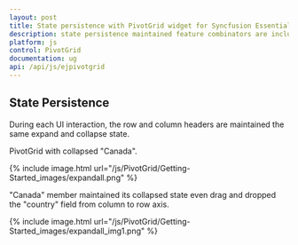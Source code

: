 ```yaml
---
layout: post
title: State persistence with PivotGrid widget for Syncfusion Essential JS
description: state persistence maintained feature combinators are included like soring, filtering and drillthrough.
platform: js
control: PivotGrid
documentation: ug
api: /api/js/ejpivotgrid
---
```


## State Persistence

During each UI interaction, the row and column headers are maintained the same expand and collapse state. 

PivotGrid with collapsed "Canada".

{% include image.html url="/js/PivotGrid/Getting-Started_images/expandall.png" %}


"Canada" member maintained its collapsed state even drag and dropped the "country" field from column to row axis.

{% include image.html url="/js/PivotGrid/Getting-Started_images/expandall_img1.png" %}